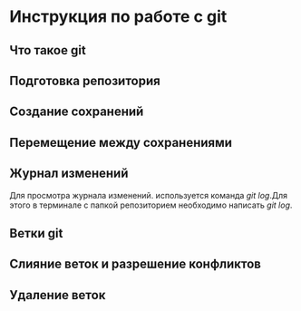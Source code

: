 # Инструкция по работе с git

## Что такое git

## Подготовка репозитория

## Создание сохранений

## Перемещение между сохранениями

## Журнал изменений
Для просмотра журнала изменений. используется команда *git log*.Для этого в терминале с папкой репозиторием необходимо написать *git log*.
## Ветки git

## Слияние веток и разрешение конфликтов

## Удаление веток
